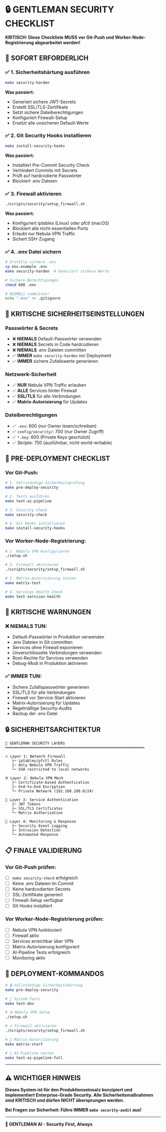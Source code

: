 # 🔒 GENTLEMAN SECURITY CHECKLIST

**KRITISCH: Diese Checkliste MUSS vor Git-Push und Worker-Node-Registrierung abgearbeitet werden!**

## 🚨 **SOFORT ERFORDERLICH**

### ✅ **1. Sicherheitshärtung ausführen**
```bash
make security-harden
```
**Was passiert:**
- Generiert sichere JWT-Secrets
- Erstellt SSL/TLS-Zertifikate
- Setzt sichere Dateiberechtigungen
- Konfiguriert Firewall-Setup
- Ersetzt alle unsicheren Default-Werte

### ✅ **2. Git Security Hooks installieren**
```bash
make install-security-hooks
```
**Was passiert:**
- Installiert Pre-Commit Security Check
- Verhindert Commits mit Secrets
- Prüft auf hardcodierte Passwörter
- Blockiert .env Dateien

### ✅ **3. Firewall aktivieren**
```bash
./scripts/security/setup_firewall.sh
```
**Was passiert:**
- Konfiguriert iptables (Linux) oder pfctl (macOS)
- Blockiert alle nicht-essentiellen Ports
- Erlaubt nur Nebula VPN Traffic
- Sichert SSH-Zugang

### ✅ **4. .env Datei sichern**
```bash
# Erstelle sichere .env
cp env.example .env
make security-harden  # Generiert sichere Werte

# Sichere Berechtigungen
chmod 600 .env

# NIEMALS committen!
echo ".env" >> .gitignore
```

## 🔐 **KRITISCHE SICHERHEITSEINSTELLUNGEN**

### **Passwörter & Secrets**
- ❌ **NIEMALS** Default-Passwörter verwenden
- ❌ **NIEMALS** Secrets in Code hardcodieren  
- ❌ **NIEMALS** .env Dateien committen
- ✅ **IMMER** `make security-harden` vor Deployment
- ✅ **IMMER** sichere Zufallswerte generieren

### **Netzwerk-Sicherheit**
- ✅ **NUR** Nebula VPN Traffic erlauben
- ✅ **ALLE** Services hinter Firewall
- ✅ **SSL/TLS** für alle Verbindungen
- ✅ **Matrix-Autorisierung** für Updates

### **Dateiberechtigungen**
- ✅ `.env`: 600 (nur Owner lesen/schreiben)
- ✅ `config/security/`: 700 (nur Owner Zugriff)
- ✅ `*.key`: 600 (Private Keys geschützt)
- ✅ Skripte: 750 (ausführbar, nicht world-writable)

## 🎯 **PRE-DEPLOYMENT CHECKLIST**

### **Vor Git-Push:**
```bash
# 1. Vollständige Sicherheitsprüfung
make pre-deploy-security

# 2. Tests ausführen
make test-ai-pipeline

# 3. Security Check
make security-check

# 4. Git Hooks installieren
make install-security-hooks
```

### **Vor Worker-Node-Registrierung:**
```bash
# 1. Nebula VPN konfigurieren
./setup.sh

# 2. Firewall aktivieren
./scripts/security/setup_firewall.sh

# 3. Matrix-Autorisierung testen
make matrix-test

# 4. Services Health Check
make test-services-health
```

## 🚨 **KRITISCHE WARNUNGEN**

### **❌ NIEMALS TUN:**
- Default-Passwörter in Produktion verwenden
- .env Dateien in Git committen
- Services ohne Firewall exponieren
- Unverschlüsselte Verbindungen verwenden
- Root-Rechte für Services verwenden
- Debug-Modi in Produktion aktivieren

### **✅ IMMER TUN:**
- Sichere Zufallspasswörter generieren
- SSL/TLS für alle Verbindungen
- Firewall vor Service-Start aktivieren
- Matrix-Autorisierung für Updates
- Regelmäßige Security-Audits
- Backup der .env Datei

## 🔒 **SICHERHEITSARCHITEKTUR**

```
🎩 GENTLEMAN SECURITY LAYERS
═══════════════════════════════════════════════════════════════

🔥 Layer 1: Network Firewall
   ├─ iptables/pfctl Rules
   ├─ Only Nebula VPN Traffic
   └─ SSH restricted to local networks

🌐 Layer 2: Nebula VPN Mesh
   ├─ Certificate-based Authentication
   ├─ End-to-End Encryption
   └─ Private Network (192.168.100.0/24)

🔐 Layer 3: Service Authentication
   ├─ JWT Tokens
   ├─ SSL/TLS Certificates
   └─ Matrix Authorization

🚨 Layer 4: Monitoring & Response
   ├─ Security Event Logging
   ├─ Intrusion Detection
   └─ Automated Response
```

## 📋 **FINALE VALIDIERUNG**

### **Vor Git-Push prüfen:**
- [ ] `make security-check` erfolgreich
- [ ] Keine .env Dateien im Commit
- [ ] Keine hardcodierten Secrets
- [ ] SSL-Zertifikate generiert
- [ ] Firewall-Setup verfügbar
- [ ] Git Hooks installiert

### **Vor Worker-Node-Registrierung prüfen:**
- [ ] Nebula VPN funktioniert
- [ ] Firewall aktiv
- [ ] Services erreichbar über VPN
- [ ] Matrix-Autorisierung konfiguriert
- [ ] AI-Pipeline Tests erfolgreich
- [ ] Monitoring aktiv

## 🚀 **DEPLOYMENT-KOMMANDOS**

```bash
# 🔒 Vollständige Sicherheitshärtung
make pre-deploy-security

# 🧪 System-Tests
make test-dev

# 🌐 Nebula VPN Setup
./setup.sh

# 🔥 Firewall aktivieren
./scripts/security/setup_firewall.sh

# 📡 Matrix-Autorisierung
make matrix-start

# 🎯 AI-Pipeline testen
make test-ai-pipeline-full
```

---

## ⚠️ **WICHTIGER HINWEIS**

**Dieses System ist für den Produktionseinsatz konzipiert und implementiert Enterprise-Grade Security. Alle Sicherheitsmaßnahmen sind KRITISCH und dürfen NICHT übersprungen werden.**

**Bei Fragen zur Sicherheit: Führe IMMER `make security-audit` aus!**

---

**🎩 GENTLEMAN AI - Security First, Always** 